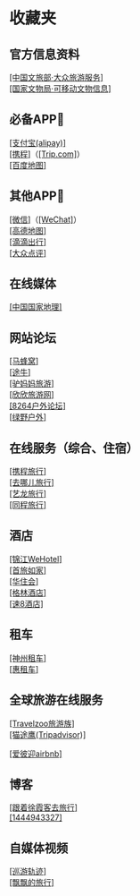 # 收藏夹  
## 官方信息资料  
<a href="https://lyfw.mct.gov.cn/site/special/home" target="_blank">[中国文旅部·大众旅游服务]</a>  
<a href="http://www.ncha.gov.cn/col/col2267/index.html" target="_blank">[国家文物局·可移动文物信息]</a>  

## 必备APP📱  
<a href="https://render.alipay.com/p/yuyan/180020040001212700/" target="_blank">[支付宝(alipay)]</a>  
<a href="https://app.ctrip.com/app/" target="_blank">[携程]</a>（<a href="https://hk.trip.com/pages/appdownload" target="_blank">[Trip.com]</a>）  
<a href="https://map.baidu.com/" target="_blank">[百度地图]</a>  

## 其他APP📱  
<a href="https://weixin.qq.com/" target="_blank">[微信]</a>（<a href="https://www.wechat.com/" target="_blank">[WeChat]</a>）  
<a href="https://www.amap.com/" target="_blank">[高德地图]</a>  
<a href="https://www.didiglobal.com/download" target="_blank">[滴滴出行]</a>  
<a href="https://www.dianping.com/app/download" target="_blank">[大众点评]</a>  

## 在线媒体  
<a href="http://www.dili360.com/" target="_blank">[中国国家地理]</a>  

## 网站论坛  
<a href="https://www.mafengwo.cn/" target="_blank">[马蜂窝]</a>  
<a href="https://www.tuniu.com/" target="_blank">[途牛]</a>  
<a href="http://www.lvmama.com/" target="_blank">[驴妈妈旅游]</a>  
<a href="http://www.cncn.com/" target="_blank">[欣欣旅游网]</a>  
<a href="https://www.8264.com/" target="_blank">[8264户外论坛]</a>  
<a href="https://www.lvye.cn/" target="_blank">[绿野户外]</a>  

## 在线服务（综合、住宿）  
<a href="https://www.ctrip.com/" target="_blank">[携程旅行]</a>  
<a href="https://www.qunar.com/" target="_blank">[去哪儿旅行]</a>  
<a href="https://www.elong.com/" target="_blank">[艺龙旅行]</a>  
<a href="https://www.ly.com/" target="_blank">[同程旅行]</a>  

## 酒店  
<a href="https://hotel.bestwehotel.com/" target="_blank">[锦江WeHotel]</a>  
<a href="https://www.bthhotels.com/" target="_blank">[首旅如家]</a>  
<a href="https://www.hworld.com/" target="_blank">[华住会]</a>  
<a href="https://www.998.com/" target="_blank">[格林酒店]</a>  
<a href="http://www.super8.com.cn/" target="_blank">[速8酒店]</a>  

## 租车  
<a href="https://www.zuche.com/" target="_blank">[神州租车]</a>  
<a href="https://www.huizuche.com/" target="_blank">[惠租车]</a>  

## 全球旅游在线服务  
<a href="https://www.travelzoo.com/cn/" target="_blank">[Travelzoo旅游族]</a>  
<a href="https://www.tripadvisor.cn/" target="_blank">[猫途鹰(Tripadvisor)]</a>  

<a href="https://www.airbnb.cn/?locale=zh" target="_blank">[爱彼迎airbnb]</a>  

## 博客  
<a href="https://blog.sina.com.cn/u/1187981564" target="_blank">[跟着徐霞客去旅行]</a>  
<a href="https://blog.sina.com.cn/u/1444943327" target="_blank">[1444943327]</a>  

## 自媒体视频  
<a href="https://space.bilibili.com/437573432" target="_blank">[巡游轨迹]</a>  
<a href="https://space.bilibili.com/1880200225/video" target="_blank">[飘飘的旅行]</a>  
